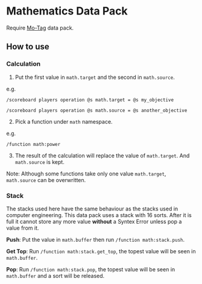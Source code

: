 # Mathematics Data Pack

Require [Mo-Tag](https://github.com/Windyera/Mo-Tag-Data-Pack) data pack.

## How to use

### Calculation

1. Put the first value in `math.target` and the second in `math.source`.

e.g.

`/scoreboard players operation @s math.target = @s my_objective`

`/scoreboard players operation @s math.source = @s another_objective`

2. Pick a function under `math` namespace.

e.g.

`/function math:power`

3. The result of the calculation will replace the value of `math.target`. And `math.source` is kept.

Note: Although some functions take only one value `math.target`, `math.source` can be overwritten.

### Stack

The stacks used here have the same behaviour as the stacks used in computer engineering. This data pack uses a stack with 16 sorts. After it is full it cannot store any more value **without** a Syntex Error unless pop a value from it.

**Push**: Put the value in `math.buffer` then run `/function math:stack.push`.

**Get Top**: Run `/function math:stack.get_top`, the topest value will be seen in `math.buffer`.

**Pop**: Run `/function math:stack.pop`, the topest value will be seen in `math.buffer` and a sort will be released.
